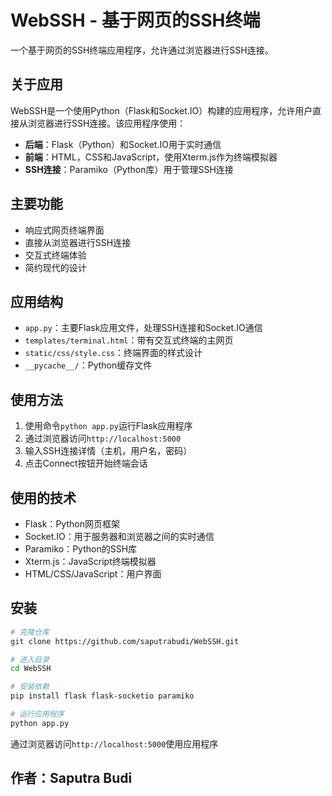 # WebSSH - 基于网页的SSH终端

一个基于网页的SSH终端应用程序，允许通过浏览器进行SSH连接。

## 关于应用

WebSSH是一个使用Python（Flask和Socket.IO）构建的应用程序，允许用户直接从浏览器进行SSH连接。该应用程序使用：

- **后端**：Flask（Python）和Socket.IO用于实时通信
- **前端**：HTML，CSS和JavaScript，使用Xterm.js作为终端模拟器
- **SSH连接**：Paramiko（Python库）用于管理SSH连接

## 主要功能

- 响应式网页终端界面
- 直接从浏览器进行SSH连接
- 交互式终端体验
- 简约现代的设计

## 应用结构

- `app.py`：主要Flask应用文件，处理SSH连接和Socket.IO通信
- `templates/terminal.html`：带有交互式终端的主网页
- `static/css/style.css`：终端界面的样式设计
- `__pycache__/`：Python缓存文件

## 使用方法

1. 使用命令`python app.py`运行Flask应用程序
2. 通过浏览器访问`http://localhost:5000`
3. 输入SSH连接详情（主机，用户名，密码）
4. 点击Connect按钮开始终端会话

## 使用的技术

- Flask：Python网页框架
- Socket.IO：用于服务器和浏览器之间的实时通信
- Paramiko：Python的SSH库
- Xterm.js：JavaScript终端模拟器
- HTML/CSS/JavaScript：用户界面

## 安装

```bash
# 克隆仓库
git clone https://github.com/saputrabudi/WebSSH.git

# 进入目录
cd WebSSH

# 安装依赖
pip install flask flask-socketio paramiko

# 运行应用程序
python app.py
```

通过浏览器访问`http://localhost:5000`使用应用程序

## 作者：Saputra Budi 